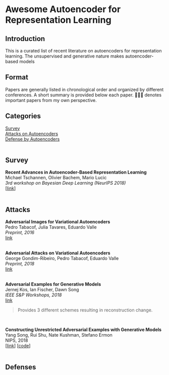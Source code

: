 # Awesome Autoencoder for Representation Learning

## Introduction
This is a curated list of recent literature on autoencoders for representation learning. The unsupervised and generative nature makes autoencoder-based models 
<br>

## Format
Papers are generally listed in chronological order and organized by different conferences. A short summary is provided below each paper. 🧑🏻‍🚀 denotes important papers from my own perspective.
<br>

## Categories
[Survey](#Survey)  
[Attacks on Autoencoders](#Attacks)  
[Defense by Autoencoders](#Defenses)  
<br>

## Survey
**Recent Advances in Autoencoder-Based Representation Learning**  
Michael Tschannen, Olivier Bachem, Mario Lucic  
*3rd workshop on Bayesian Deep Learning (NeurIPS 2018)*  
[[link](https://arxiv.org/abs/1812.05069)]   
<br>

## Attacks
**Adversarial Images for Variational Autoencoders**  
Pedro Tabacof, Julia Tavares, Eduardo Valle  
*Preprint, 2016*  
[link](https://arxiv.org/abs/1612.00155)  
<br>

**Adversarial Attacks on Variational Autoencoders**   
George Gondim-Ribeiro, Pedro Tabacof, Eduardo Valle   
*Preprint, 2018*  
[link](https://arxiv.org/abs/1806.04646)   
<br>

**Adversarial Examples for Generative Models**  
Jernej Kos, Ian Fischer, Dawn Song  
*IEEE S&P Workshops, 2018*  
[link](https://ieeexplore.ieee.org/abstract/document/8424630/) 
> Provides 3 different schemes resulting in reconstruction change. 
<br>

**Constructing Unrestricted Adversarial Examples with Generative Models**  
Yang Song, Rui Shu, Nate Kushman, Stefano Ermon  
NIPS, 2018  
[[link](https://arxiv.org/abs/1805.07894)] [[code](https://github.com/ermongroup/generative_adversary)]  
<br>

## Defenses






